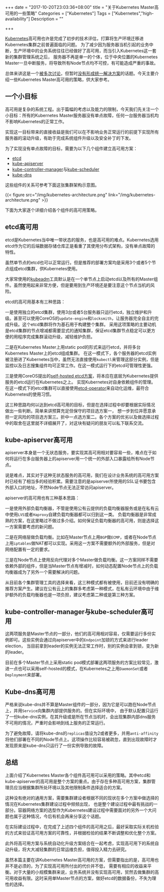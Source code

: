 +++
date = "2017-10-20T23:03:36+08:00"
title = "关于Kubernetes Master高可用的一些策略"
Categories = ["Kubernetes"]
Tags = ["Kubernetes","high-availability"]
Description = ""

+++

[Kubernetes][kubernetes]高可用也许是完成了初步的技术评估，打算将生产环境迁移进Kubernetes集群之前普遍面临的问题。
为了减少因为服务器当机引起的业务中断，生产环境中的业务系统往往已经做好了高可用，而当引入Kubernetes这一套新的集群管理系统之后，
服务器不再是单一的个体，位于中央位置的Kubernetes Master一旦中断服务，将导致所有Node节点均不可控，有可能造成严重的事故。

总体来讲这是一个[被多次讨论][ha-doc1]，但暂时[没有形成统一解决方案][ha-doc2]的话题。今天主要介绍一些Kubernetes Master高可用的策略，供大家参考。

## 一个小目标

高可用是复杂的系统工程。出于篇幅的考虑以及能力的限制，今天我们先关注一个小目标：所有的Kubernetes Master服务器没有单点故障，任何一台服务器当机均不影响Kubernetes的正常工作。

实现这一目标带来的直接收益是我们可以在不影响业务正常运行的前提下实现所有服务器的滚动升级，有助于完成系统组件升级以及安全补丁的下发。

为了实现没有单点故障的目标，需要为以下几个组件建立高可用方案：

- [etcd][etcd]
- [kube-apiserver][kube-apiserver]
- [kube-controller-manager][kube-controller-manager]与[kube-scheduler][kube-scheduler]
- [kube-dns][kube-dns]

这些组件的关系可参考下面这张集群架构示意图。

{{< figure src="/img/kubernetes-architecture.png" link="/img/kubernetes-architecture.png" >}}

下面为大家逐个详细介绍各个组件的高可用策略。

## etcd高可用

etcd是Kubernetes当中唯一带状态的服务，也是高可用的难点。Kubernetes选用etcd作为它的后端数据存储仓库正是看重了其使用分布式架构，没有单点故障的特性。

虽然单节点的etcd也可以正常运行。但是推荐的部署方案均是采用3个或者5个节点组成etcd集群，供Kubernetes使用。

大家常使用的[kubeadm][kubeadm]工具默认是在一个单节点上启动etcd以及所有的Master组件。虽然使用起来非常方便，但是要用到生产环境还是要注意这个节点当机的风险。

etcd的高可用基本有三种思路：

一是使用独立的etcd集群，使用3台或者5台服务器只运行etcd，独立维护和升级。甚至可以使用CoreOS的`update-engine`和`locksmith`，让服务器完全自主的完成升级。这个etcd集群将作为基石用于构建整个集群。
采用这项策略的主要动机是etcd集群的节点增减都需要显式的通知集群，保证etcd集群节点稳定可以更方便的用程序完成集群滚动升级，减轻维护负担。

二是在Kubernetes Master上用static pod的形式来运行etcd，并将多台Kubernetes Master上的etcd组成集群。
在这一模式下，各个服务器的etcd实例被注册进了Kubernetes当中，虽然无法直接使用`kubectl`来管理这部分实例，但是监控以及日志搜集组件均可正常工作。在这一模式运行下的etcd可管理性更强。

三是使用CoreOS提出的[self-hosted etcd方案][self-hosted-etcd]，将本应在底层为Kubernetes提供服务的etcd运行在Kubernetes之上。
实现Kubernetes对自身依赖组件的管理。在这一模式下的etcd集群可以直接使用[etcd-operator][etcd-operator]来自动化运维，最符合Kubernetes的使用习惯。

这三种思路均何以达到etcd高可用的目标，但是在选择过程中却要根据实际情况做出一些判断。简单来讲预算充足但保守的项目选方案一，
想一步到位并愿意承担一定风险的项目选方案三。折中一点选方案二。各个方案的优劣以及做选择过程中的取舍在这里就不详细展开了，对这块有疑问的朋友可以私下联系交流。

## kube-apiserver高可用

apiserver本身是一个无状态服务，要实现其高可用相对要容易一些，难点在于如何将运行在多台服务器上的apiserver用一个统一的外部入口暴露给所有Node节点。

说是难点，其实对于这种无状态服务的高可用，我们在设计业务系统的高可用方案时已经有了相当多的经验积累。需要注意的是apiserver所使用的SSL证书要包含外部入口的地址，不然Node节点无法正常访问apiserver。

apiserver的高可用也有三种基本思路：

一是使用外部负载均衡器，不管是使用公有云提供的负载均衡器服务或是在私有云中使用`LVS`或者`Haproxy`自建负载均衡器都可以归到这一类。
负载均衡器是非常成熟的方案，在这里略过不做过多介绍。如何保证负载均衡器的高可用，则是选择这一方案需要考虑的新问题。

二是在网络层做负载均衡。比如在Master节点上用`BGP`做`ECMP`，或者在Node节点上用`iptables`做NAT都可以实现。采用这一方案不需要额外的外部服务，但是对网络配置有一定的要求。

三是在Node节点上使用反向代理对多个Master做负载均衡。这一方案同样不需要依赖外部的组件，但是当Master节点有增减时，如何动态配置Node节点上的负载均衡器成为了另外一个需要解决的问题。

从目前各个集群管理工具的选择来看，这三种模式都有被使用，目前还没有明确的推荐方案产生。建议在公有云上的集群多考虑第一种模式，在私有云环境中由于维护额外的负载均衡器也是一项负担，建议考虑第二种或是第三种方案。

## kube-controller-manager与kube-scheduler高可用

这两项服务是Master节点的一部分，他们的高可用相对容易，仅需要运行多份实例即可。这些实例会通过向apiserver中的`Endpoint`加锁的方式来进行leader election，
当目前拿到leader的实例无法正常工作时，别的实例会拿到锁，变为新的leader。

目前在多个Master节点上采用static pod模式部署这两项服务的方案比较常见，激进一点也可以采用self-hosted的模式，在Kubernetes之上用`DaemonSet`或者`Deployment`来部署。

## Kube-dns高可用

严格来说kube-dns并不算是Master组件的一部分，因为它是可以跑在Node节点上，并用`Service`向集群内部提供服务的。但在实际环境中，
由于默认配置只运行了一份kube-dns实例，在其升级或是所在节点当机时，会出现集群内部dns服务不可用的情况，严重时会影响到线上服务的正常运行。

为了避免故障，请将kube-dns的`replicas`值设为2或者更多，并用`anti-affinity`将他们部署在不同的Node节点上。这项操作比较容易被疏忽，直到出现故障时才发现原来是kube-dns只运行了一份实例导致的故障。

## 总结

上面介绍了Kubernetes Master各个组件高可用可以采用的策略。其中etcd和kube-apiserver的高可用是整个方案的重点。由于存在多种高可用方案，集群管理员应当根据集群所处环境以及其他限制条件选择适合的方案。

这种没有绝对的通用方案，需要集群建设者根据不同的现状在多个方案中做选择的情况在Kubernetes集群建设过程中频频出现，
也是整个建设过程中最有挑战的一部分。容器网络方案的选型作为Kubernetes建设过程中需要面对的另外一个大问题也属于这种情况，今后有机会再来分享这个话题。

在实际建设过程中，在完成了上述四个组件的高可用之后，最好采取实际关机检验的方式来验证高可用方案的可靠性，并根据检验的结果不断调整和优化整个方案。

此外将高可用方案与系统自动化升级方案结合在一起考虑，实现高可用下的系统自动升级，将大大减轻集群的日常运维负担，值得投入精力去研究。

虽然本篇主要在讲Kubernetes Master高可用的方案，但需要指出的是，高可用也并不是必须的，为了实现高可用所付出的代价并不低，
需要有相应的收益来平衡。对于大量的小规模集群来说，业务系统并没有实现高可用，贸然去做集群的高可用收益有限。这时采用单Master节点的方案，做好etcd的数据备份，不失为理性的选择。

[kubernetes]: https://kubernetes.io/
[ha-doc1]: https://kubernetes.io/docs/admin/high-availability/
[ha-doc2]: https://kubernetes.io/docs/tasks/administer-cluster/highly-available-master/
[etcd]: https://github.com/coreos/etcd
[kube-apiserver]: https://kubernetes.io/docs/admin/kube-apiserver/
[kube-controller-manager]: https://kubernetes.io/docs/admin/kube-controller-manager/
[kube-scheduler]: https://kubernetes.io/docs/admin/kube-scheduler/
[kube-dns]: https://github.com/kubernetes/dns
[kubeadm]: https://kubernetes.io/docs/setup/independent/create-cluster-kubeadm/
[self-hosted-etcd]: https://github.com/kubernetes-incubator/bootkube/issues/31
[etcd-operator]: https://github.com/coreos/etcd-operator
